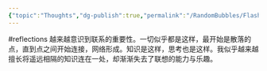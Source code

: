 ```yaml
---
{"topic":"Thoughts","dg-publish":true,"permalink":"/RandomBubbles/FlashThoughts/2024-07-31/","dgPassFrontmatter":true,"noteIcon":""}
---
```



#reflections 越来越意识到联系的重要性。一切似乎都是这样，最开始是散落的点，直到点之间开始连接，网络形成。知识是这样，思考也是这样。我似乎越来越擅长将遥远相隔的知识连在一处，却渐渐失去了联想的能力与乐趣。
